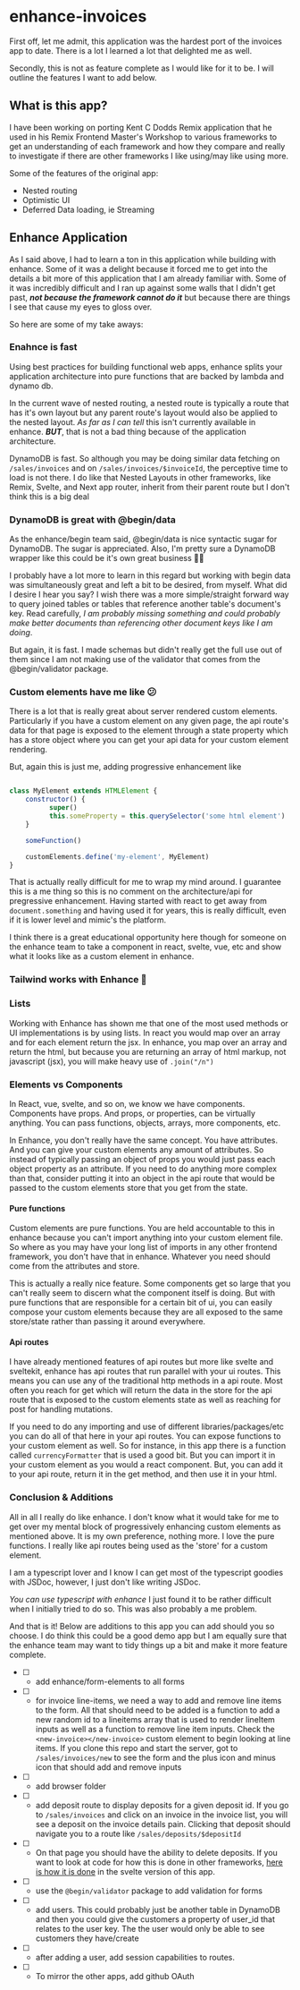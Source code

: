# enhance-invoices

First off, let me admit, this application was the hardest port of the invoices app to date. There is a lot I learned a lot that delighted me as well.

Secondly, this is not as feature complete as I would like for it to be. I will outline the features I want to add below.

## What is this app?

I have been working on porting Kent C Dodds Remix application that he used in his Remix Frontend Master's Workshop to various frameworks to get an understanding of each framework and how they compare and really to investigate if there are other frameworks I like using/may like using more.

Some of the features of the original app:

- Nested routing
- Optimistic UI
- Deferred Data loading, ie Streaming

## Enhance Application

As I said above, I had to learn a ton in this application while building with enhance. Some of it was a delight because it forced me to get into the details a bit more of this application that I am already familiar with. Some of it was incredibly difficult and I ran up against some walls that I didn't get past, _**not because the framework cannot do it**_ but because there are things I see that cause my eyes to gloss over.

So here are some of my take aways:

### Enahnce is fast

Using best practices for building functional web apps, enhance splits your application architecture into pure functions that are backed by lambda and dynamo db.

In the current wave of nested routing, a nested route is typically a route that has it's own layout but any parent route's layout would also be applied to the nested layout. _As far as I can tell_ this isn't currently available in enhance. _**BUT**_, that is not a bad thing because of the application architecture.

DynamoDB is fast. So although you may be doing similar data fetching on `/sales/invoices` and on `/sales/invoices/$invoiceId`, the perceptive time to load is not there. I do like that Nested Layouts in other frameworks, like Remix, Svelte, and Next app router, inherit from their parent route but I don't think this is a big deal

### DynamoDB is great with @begin/data

As the enhance/begin team said, @begin/data is nice syntactic sugar for DynamoDB. The sugar is appreciated. Also, I'm pretty sure a DynamoDB wrapper like this could be it's own great business 🤷‍♂️

I probably have a lot more to learn in this regard but working with begin data was simultaneously great and left a bit to be desired, from myself. What did I desire I hear you say? I wish there was a more simple/straight forward way to query joined tables or tables that reference another table's document's key. Read carefully, _I am probably missing something and could probably make better documents than referencing other document keys like I am doing_.

But again, it is fast. I made schemas but didn't really get the full use out of them since I am not making use of the validator that comes from the @begin/validator package.

### Custom elements have me like 😕

There is a lot that is really great about server rendered custom elements. Particularly if you have a custom element on any given page, the api route's data for that page is exposed to the element through a state property which has a store object where you can get your api data for your custom element rendering.

But, again this is just me, adding progressive enhancement like

```js

class MyElement extends HTMLElement {
    constructor() {
          super()
          this.someProperty = this.querySelector('some html element')
    }

    someFunction()

    customElements.define('my-element', MyElement)
}

```

That is actually really difficult for me to wrap my mind around. I guarantee this is a me thing so this is no comment on the architecture/api for pregressive enhancement. Having started with react to get away from `document.something` and having used it for years, this is really difficult, even if it is lower level and mimic's the platform.

I think there is a great educational opportunity here though for someone on the enhance team to take a component in react, svelte, vue, etc and show what it looks like as a custom element in enhance.

### Tailwind works with Enhance 🥳

### Lists

Working with Enhance has shown me that one of the most used methods or UI implementations is by using lists. In react you would map over an array and for each element return the jsx. In enhance, you map over an array and return the html, but because you are returning an array of html markup, not javascript (jsx), you will make heavy use of `.join("/n")`

### Elements vs Components

In React, vue, svelte, and so on, we know we have components. Components have props. And props, or properties, can be virtually anything. You can pass functions, objects, arrays, more components, etc.

In Enhance, you don't really have the same concept. You have attributes. And you can give your custom elements any amount of attributes. So instead of typically passing an object of props you would just pass each object property as an attribute. If you need to do anything more complex than that, consider putting it into an object in the api route that would be passed to the custom elements store that you get from the state.

#### Pure functions

Custom elements are pure functions. You are held accountable to this in enhance because you can't import anything into your custom element file. So where as you may have your long list of imports in any other frontend framework, you don't have that in enhance. Whatever you need should come from the attributes and store.

This is actually a really nice feature. Some components get so large that you can't really seem to discern what the component itself is doing. But with pure functions that are responsible for a certain bit of ui, you can easily compose your custom elements because they are all exposed to the same store/state rather than passing it around everywhere.

#### Api routes

I have already mentioned features of api routes but more like svelte and sveltekit, enhance has api routes that run parallel with your ui routes. This means you can use any of the traditional http methods in a api route. Most often you reach for get which will return the data in the store for the api route that is exposed to the custom elements state as well as reaching for post for handling mutations.

If you need to do any importing and use of different libraries/packages/etc you can do all of that here in your api routes. You can expose functions to your custom element as well. So for instance, in this app there is a function called `currencyFormatter` that is used a good bit. But you can import it in your custom element as you would a react component. But, you can add it to your api route, return it in the get method, and then use it in your html.

### Conclusion & Additions

All in all I really do like enhance. I don't know what it would take for me to get over my mental block of progressively enhancing custom elements as mentioned above. It is my own preference, nothing more. I love the pure functions. I really like api routes being used as the 'store' for a custom element.

I am a typescript lover and I know I can get most of the typescript goodies with JSDoc, however, I just don't like writing JSDoc.

_You can use typescript with enhance_ I just found it to be rather difficult when I initially tried to do so. This was also probably a me problem.

And that is it! Below are additions to this app you can add should you so choose. I do think this could be a good demo app but I am equally sure that the enhance team may want to tidy things up a bit and make it more feature complete.

- [ ] - add enhance/form-elements to all forms
- [ ] - for invoice line-items, we need a way to add and remove line items to the form. All that should need to be added is a function to add a new random id to a lineitems array that is used to render lineItem inputs as well as a function to remove line item inputs. Check the `<new-invoice></new-invoice>` custom element to begin looking at line items. If you clone this repo and start the server, got to `/sales/invoices/new` to see the form and the plus icon and minus icon that should add and remove inputs
- [ ] - add browser folder
- [ ] - add deposit route to display deposits for a given deposit id. If you go to `/sales/invoices` and click on an invoice in the invoice list, you will see a deposit on the invoice details pain. Clicking that deposit should navigate you to a route like `/sales/deposits/$depositId`
- [ ] - On that page you should have the ability to delete deposits. If you want to look at code for how this is done in other frameworks, [here is how it is done](https://github.com/Benanna2019/Svelte-Invoices/tree/main/src/routes/sales/deposits) in the svelte version of this app.
- [ ] - use the `@begin/validator` package to add validation for forms
- [ ] - add users. This could probably just be another table in DynamoDB and then you could give the customers a property of user_id that relates to the user key. The the user would only be able to see customers they have/create
- [ ] - after adding a user, add session capabilities to routes.
- [ ] - To mirror the other apps, add github OAuth

